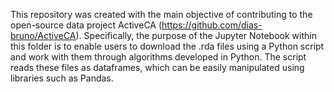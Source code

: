 This repository was created with the main objective of contributing to the open-source data project ActiveCA (https://github.com/dias-bruno/ActiveCA). Specifically, the purpose of the Jupyter Notebook within this folder is to enable users to download the .rda files using a Python script and work with them through algorithms developed in Python. The script reads these files as dataframes, which can be easily manipulated using libraries such as Pandas.